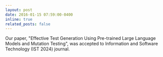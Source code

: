 ```yaml
---
layout: post
date: 2016-01-15 07:59:00-0400
inline: true
related_posts: false
---
```


Our paper, "Effective Test Generation Using Pre-trained Large Language Models and Mutation Testing", was accepted to Information and Software Technology (IST 2024) journal.
